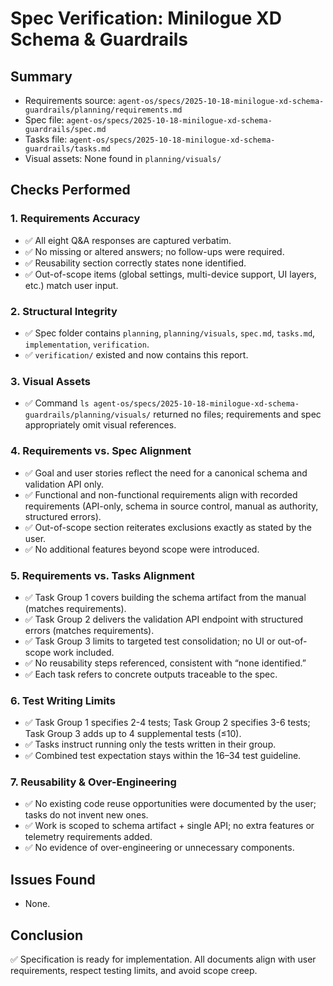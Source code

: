 # Spec Verification: Minilogue XD Schema & Guardrails

## Summary
- Requirements source: `agent-os/specs/2025-10-18-minilogue-xd-schema-guardrails/planning/requirements.md`
- Spec file: `agent-os/specs/2025-10-18-minilogue-xd-schema-guardrails/spec.md`
- Tasks file: `agent-os/specs/2025-10-18-minilogue-xd-schema-guardrails/tasks.md`
- Visual assets: None found in `planning/visuals/`

## Checks Performed

### 1. Requirements Accuracy
- ✅ All eight Q&A responses are captured verbatim.
- ✅ No missing or altered answers; no follow-ups were required.
- ✅ Reusability section correctly states none identified.
- ✅ Out-of-scope items (global settings, multi-device support, UI layers, etc.) match user input.

### 2. Structural Integrity
- ✅ Spec folder contains `planning`, `planning/visuals`, `spec.md`, `tasks.md`, `implementation`, `verification`.
- ✅ `verification/` existed and now contains this report.

### 3. Visual Assets
- ✅ Command `ls agent-os/specs/2025-10-18-minilogue-xd-schema-guardrails/planning/visuals/` returned no files; requirements and spec appropriately omit visual references.

### 4. Requirements vs. Spec Alignment
- ✅ Goal and user stories reflect the need for a canonical schema and validation API only.
- ✅ Functional and non-functional requirements align with recorded requirements (API-only, schema in source control, manual as authority, structured errors).
- ✅ Out-of-scope section reiterates exclusions exactly as stated by the user.
- ✅ No additional features beyond scope were introduced.

### 5. Requirements vs. Tasks Alignment
- ✅ Task Group 1 covers building the schema artifact from the manual (matches requirements).
- ✅ Task Group 2 delivers the validation API endpoint with structured errors (matches requirements).
- ✅ Task Group 3 limits to targeted test consolidation; no UI or out-of-scope work included.
- ✅ No reusability steps referenced, consistent with “none identified.”
- ✅ Each task refers to concrete outputs traceable to the spec.

### 6. Test Writing Limits
- ✅ Task Group 1 specifies 2-4 tests; Task Group 2 specifies 3-6 tests; Task Group 3 adds up to 4 supplemental tests (≤10).
- ✅ Tasks instruct running only the tests written in their group.
- ✅ Combined test expectation stays within the 16–34 test guideline.

### 7. Reusability & Over-Engineering
- ✅ No existing code reuse opportunities were documented by the user; tasks do not invent new ones.
- ✅ Work is scoped to schema artifact + single API; no extra features or telemetry requirements added.
- ✅ No evidence of over-engineering or unnecessary components.

## Issues Found
- None.

## Conclusion
✅ Specification is ready for implementation. All documents align with user requirements, respect testing limits, and avoid scope creep.
